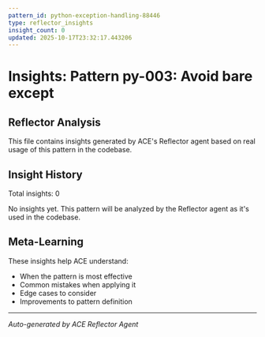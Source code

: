 ```yaml
---
pattern_id: python-exception-handling-88446
type: reflector_insights
insight_count: 0
updated: 2025-10-17T23:32:17.443206
---
```

# Insights: Pattern py-003: Avoid bare except

## Reflector Analysis

This file contains insights generated by ACE's Reflector agent based on real usage of this pattern in the codebase.

## Insight History

Total insights: 0

No insights yet. This pattern will be analyzed by the Reflector agent as it's used in the codebase.

## Meta-Learning

These insights help ACE understand:
- When the pattern is most effective
- Common mistakes when applying it
- Edge cases to consider
- Improvements to pattern definition

---

*Auto-generated by ACE Reflector Agent*
